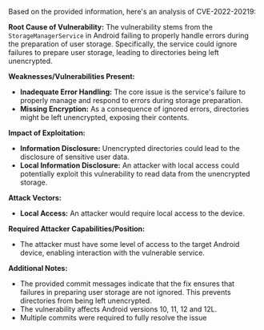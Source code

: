 Based on the provided information, here's an analysis of CVE-2022-20219:

**Root Cause of Vulnerability:**
The vulnerability stems from the `StorageManagerService` in Android failing to properly handle errors during the preparation of user storage. Specifically, the service could ignore failures to prepare user storage, leading to directories being left unencrypted.

**Weaknesses/Vulnerabilities Present:**
- **Inadequate Error Handling:** The core issue is the service's failure to properly manage and respond to errors during storage preparation.
- **Missing Encryption:** As a consequence of ignored errors, directories might be left unencrypted, exposing their contents.

**Impact of Exploitation:**
- **Information Disclosure:** Unencrypted directories could lead to the disclosure of sensitive user data.
- **Local Information Disclosure:** An attacker with local access could potentially exploit this vulnerability to read data from the unencrypted storage.

**Attack Vectors:**
- **Local Access:** An attacker would require local access to the device.

**Required Attacker Capabilities/Position:**
- The attacker must have some level of access to the target Android device, enabling interaction with the vulnerable service.

**Additional Notes:**

- The provided commit messages indicate that the fix ensures that failures in preparing user storage are not ignored. This prevents directories from being left unencrypted.
- The vulnerability affects Android versions 10, 11, 12 and 12L.
- Multiple commits were required to fully resolve the issue